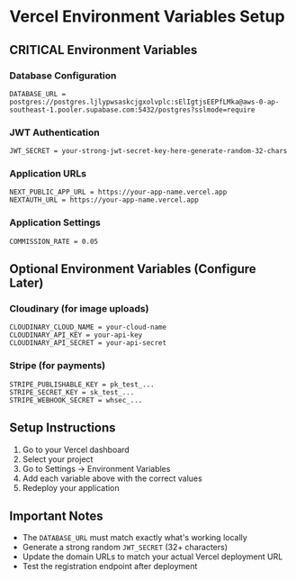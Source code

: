 # Vercel Environment Variables Setup

## CRITICAL Environment Variables

### Database Configuration
```
DATABASE_URL = postgres://postgres.ljlypwsaskcjgxolvplc:sElIgtjsEEPfLMka@aws-0-ap-southeast-1.pooler.supabase.com:5432/postgres?sslmode=require
```

### JWT Authentication
```
JWT_SECRET = your-strong-jwt-secret-key-here-generate-random-32-chars
```

### Application URLs
```
NEXT_PUBLIC_APP_URL = https://your-app-name.vercel.app
NEXTAUTH_URL = https://your-app-name.vercel.app
```

### Application Settings
```
COMMISSION_RATE = 0.05
```

## Optional Environment Variables (Configure Later)

### Cloudinary (for image uploads)
```
CLOUDINARY_CLOUD_NAME = your-cloud-name
CLOUDINARY_API_KEY = your-api-key
CLOUDINARY_API_SECRET = your-api-secret
```

### Stripe (for payments)
```
STRIPE_PUBLISHABLE_KEY = pk_test_...
STRIPE_SECRET_KEY = sk_test_...
STRIPE_WEBHOOK_SECRET = whsec_...
```

## Setup Instructions

1. Go to your Vercel dashboard
2. Select your project
3. Go to Settings → Environment Variables
4. Add each variable above with the correct values
5. Redeploy your application

## Important Notes

- The `DATABASE_URL` must match exactly what's working locally
- Generate a strong random `JWT_SECRET` (32+ characters)
- Update the domain URLs to match your actual Vercel deployment URL
- Test the registration endpoint after deployment
